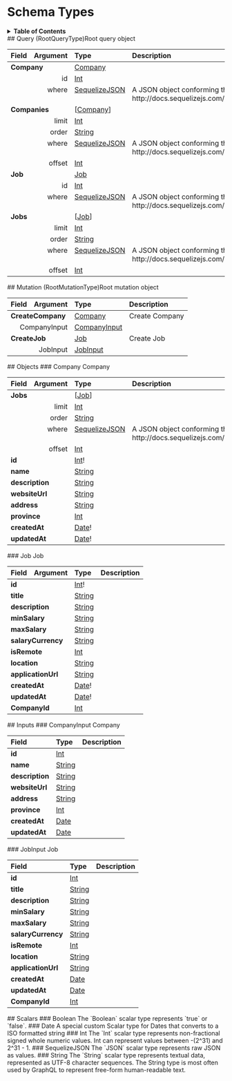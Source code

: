 # Schema Types
<details>  <summary><strong>Table of Contents</strong></summary>
  * [Query](#query)  * [Mutation](#mutation)  * [Objects](#objects)    * [Company](#company)    * [Job](#job)  * [Inputs](#inputs)    * [CompanyInput](#companyinput)    * [JobInput](#jobinput)  * [Scalars](#scalars)    * [Boolean](#boolean)    * [Date](#date)    * [Int](#int)    * [SequelizeJSON](#sequelizejson)    * [String](#string)
</details>
## Query (RootQueryType)Root query object
<table><thead><tr><th align="left">Field</th><th align="right">Argument</th><th align="left">Type</th><th align="left">Description</th></tr></thead><tbody><tr><td colspan="2" valign="top"><strong>Company</strong></td><td valign="top"><a href="#company">Company</a></td><td></td></tr><tr><td colspan="2" align="right" valign="top">id</td><td valign="top"><a href="#int">Int</a></td><td></td></tr><tr><td colspan="2" align="right" valign="top">where</td><td valign="top"><a href="#sequelizejson">SequelizeJSON</a></td><td>
A JSON object conforming the the shape specified in http://docs.sequelizejs.com/en/latest/docs/querying/
</td></tr><tr><td colspan="2" valign="top"><strong>Companies</strong></td><td valign="top">[<a href="#company">Company</a>]</td><td></td></tr><tr><td colspan="2" align="right" valign="top">limit</td><td valign="top"><a href="#int">Int</a></td><td></td></tr><tr><td colspan="2" align="right" valign="top">order</td><td valign="top"><a href="#string">String</a></td><td></td></tr><tr><td colspan="2" align="right" valign="top">where</td><td valign="top"><a href="#sequelizejson">SequelizeJSON</a></td><td>
A JSON object conforming the the shape specified in http://docs.sequelizejs.com/en/latest/docs/querying/
</td></tr><tr><td colspan="2" align="right" valign="top">offset</td><td valign="top"><a href="#int">Int</a></td><td></td></tr><tr><td colspan="2" valign="top"><strong>Job</strong></td><td valign="top"><a href="#job">Job</a></td><td></td></tr><tr><td colspan="2" align="right" valign="top">id</td><td valign="top"><a href="#int">Int</a></td><td></td></tr><tr><td colspan="2" align="right" valign="top">where</td><td valign="top"><a href="#sequelizejson">SequelizeJSON</a></td><td>
A JSON object conforming the the shape specified in http://docs.sequelizejs.com/en/latest/docs/querying/
</td></tr><tr><td colspan="2" valign="top"><strong>Jobs</strong></td><td valign="top">[<a href="#job">Job</a>]</td><td></td></tr><tr><td colspan="2" align="right" valign="top">limit</td><td valign="top"><a href="#int">Int</a></td><td></td></tr><tr><td colspan="2" align="right" valign="top">order</td><td valign="top"><a href="#string">String</a></td><td></td></tr><tr><td colspan="2" align="right" valign="top">where</td><td valign="top"><a href="#sequelizejson">SequelizeJSON</a></td><td>
A JSON object conforming the the shape specified in http://docs.sequelizejs.com/en/latest/docs/querying/
</td></tr><tr><td colspan="2" align="right" valign="top">offset</td><td valign="top"><a href="#int">Int</a></td><td></td></tr></tbody></table>
## Mutation (RootMutationType)Root mutation object
<table><thead><tr><th align="left">Field</th><th align="right">Argument</th><th align="left">Type</th><th align="left">Description</th></tr></thead><tbody><tr><td colspan="2" valign="top"><strong>CreateCompany</strong></td><td valign="top"><a href="#company">Company</a></td><td>
Create Company
</td></tr><tr><td colspan="2" align="right" valign="top">CompanyInput</td><td valign="top"><a href="#companyinput">CompanyInput</a></td><td></td></tr><tr><td colspan="2" valign="top"><strong>CreateJob</strong></td><td valign="top"><a href="#job">Job</a></td><td>
Create Job
</td></tr><tr><td colspan="2" align="right" valign="top">JobInput</td><td valign="top"><a href="#jobinput">JobInput</a></td><td></td></tr></tbody></table>
## Objects
### Company
Company
<table><thead><tr><th align="left">Field</th><th align="right">Argument</th><th align="left">Type</th><th align="left">Description</th></tr></thead><tbody><tr><td colspan="2" valign="top"><strong>Jobs</strong></td><td valign="top">[<a href="#job">Job</a>]</td><td></td></tr><tr><td colspan="2" align="right" valign="top">limit</td><td valign="top"><a href="#int">Int</a></td><td></td></tr><tr><td colspan="2" align="right" valign="top">order</td><td valign="top"><a href="#string">String</a></td><td></td></tr><tr><td colspan="2" align="right" valign="top">where</td><td valign="top"><a href="#sequelizejson">SequelizeJSON</a></td><td>
A JSON object conforming the the shape specified in http://docs.sequelizejs.com/en/latest/docs/querying/
</td></tr><tr><td colspan="2" align="right" valign="top">offset</td><td valign="top"><a href="#int">Int</a></td><td></td></tr><tr><td colspan="2" valign="top"><strong>id</strong></td><td valign="top"><a href="#int">Int</a>!</td><td></td></tr><tr><td colspan="2" valign="top"><strong>name</strong></td><td valign="top"><a href="#string">String</a></td><td></td></tr><tr><td colspan="2" valign="top"><strong>description</strong></td><td valign="top"><a href="#string">String</a></td><td></td></tr><tr><td colspan="2" valign="top"><strong>websiteUrl</strong></td><td valign="top"><a href="#string">String</a></td><td></td></tr><tr><td colspan="2" valign="top"><strong>address</strong></td><td valign="top"><a href="#string">String</a></td><td></td></tr><tr><td colspan="2" valign="top"><strong>province</strong></td><td valign="top"><a href="#int">Int</a></td><td></td></tr><tr><td colspan="2" valign="top"><strong>createdAt</strong></td><td valign="top"><a href="#date">Date</a>!</td><td></td></tr><tr><td colspan="2" valign="top"><strong>updatedAt</strong></td><td valign="top"><a href="#date">Date</a>!</td><td></td></tr></tbody></table>
### Job
Job
<table><thead><tr><th align="left">Field</th><th align="right">Argument</th><th align="left">Type</th><th align="left">Description</th></tr></thead><tbody><tr><td colspan="2" valign="top"><strong>id</strong></td><td valign="top"><a href="#int">Int</a>!</td><td></td></tr><tr><td colspan="2" valign="top"><strong>title</strong></td><td valign="top"><a href="#string">String</a></td><td></td></tr><tr><td colspan="2" valign="top"><strong>description</strong></td><td valign="top"><a href="#string">String</a></td><td></td></tr><tr><td colspan="2" valign="top"><strong>minSalary</strong></td><td valign="top"><a href="#string">String</a></td><td></td></tr><tr><td colspan="2" valign="top"><strong>maxSalary</strong></td><td valign="top"><a href="#string">String</a></td><td></td></tr><tr><td colspan="2" valign="top"><strong>salaryCurrency</strong></td><td valign="top"><a href="#string">String</a></td><td></td></tr><tr><td colspan="2" valign="top"><strong>isRemote</strong></td><td valign="top"><a href="#int">Int</a></td><td></td></tr><tr><td colspan="2" valign="top"><strong>location</strong></td><td valign="top"><a href="#string">String</a></td><td></td></tr><tr><td colspan="2" valign="top"><strong>applicationUrl</strong></td><td valign="top"><a href="#string">String</a></td><td></td></tr><tr><td colspan="2" valign="top"><strong>createdAt</strong></td><td valign="top"><a href="#date">Date</a>!</td><td></td></tr><tr><td colspan="2" valign="top"><strong>updatedAt</strong></td><td valign="top"><a href="#date">Date</a>!</td><td></td></tr><tr><td colspan="2" valign="top"><strong>CompanyId</strong></td><td valign="top"><a href="#int">Int</a></td><td></td></tr></tbody></table>
## Inputs
### CompanyInput
Company
<table><thead><tr><th colspan="2" align="left">Field</th><th align="left">Type</th><th align="left">Description</th></tr></thead><tbody><tr><td colspan="2" valign="top"><strong>id</strong></td><td valign="top"><a href="#int">Int</a></td><td></td></tr><tr><td colspan="2" valign="top"><strong>name</strong></td><td valign="top"><a href="#string">String</a></td><td></td></tr><tr><td colspan="2" valign="top"><strong>description</strong></td><td valign="top"><a href="#string">String</a></td><td></td></tr><tr><td colspan="2" valign="top"><strong>websiteUrl</strong></td><td valign="top"><a href="#string">String</a></td><td></td></tr><tr><td colspan="2" valign="top"><strong>address</strong></td><td valign="top"><a href="#string">String</a></td><td></td></tr><tr><td colspan="2" valign="top"><strong>province</strong></td><td valign="top"><a href="#int">Int</a></td><td></td></tr><tr><td colspan="2" valign="top"><strong>createdAt</strong></td><td valign="top"><a href="#date">Date</a></td><td></td></tr><tr><td colspan="2" valign="top"><strong>updatedAt</strong></td><td valign="top"><a href="#date">Date</a></td><td></td></tr></tbody></table>
### JobInput
Job
<table><thead><tr><th colspan="2" align="left">Field</th><th align="left">Type</th><th align="left">Description</th></tr></thead><tbody><tr><td colspan="2" valign="top"><strong>id</strong></td><td valign="top"><a href="#int">Int</a></td><td></td></tr><tr><td colspan="2" valign="top"><strong>title</strong></td><td valign="top"><a href="#string">String</a></td><td></td></tr><tr><td colspan="2" valign="top"><strong>description</strong></td><td valign="top"><a href="#string">String</a></td><td></td></tr><tr><td colspan="2" valign="top"><strong>minSalary</strong></td><td valign="top"><a href="#string">String</a></td><td></td></tr><tr><td colspan="2" valign="top"><strong>maxSalary</strong></td><td valign="top"><a href="#string">String</a></td><td></td></tr><tr><td colspan="2" valign="top"><strong>salaryCurrency</strong></td><td valign="top"><a href="#string">String</a></td><td></td></tr><tr><td colspan="2" valign="top"><strong>isRemote</strong></td><td valign="top"><a href="#int">Int</a></td><td></td></tr><tr><td colspan="2" valign="top"><strong>location</strong></td><td valign="top"><a href="#string">String</a></td><td></td></tr><tr><td colspan="2" valign="top"><strong>applicationUrl</strong></td><td valign="top"><a href="#string">String</a></td><td></td></tr><tr><td colspan="2" valign="top"><strong>createdAt</strong></td><td valign="top"><a href="#date">Date</a></td><td></td></tr><tr><td colspan="2" valign="top"><strong>updatedAt</strong></td><td valign="top"><a href="#date">Date</a></td><td></td></tr><tr><td colspan="2" valign="top"><strong>CompanyId</strong></td><td valign="top"><a href="#int">Int</a></td><td></td></tr></tbody></table>
## Scalars
### Boolean
The `Boolean` scalar type represents `true` or `false`.
### Date
A special custom Scalar type for Dates that converts to a ISO formatted string 
### Int
The `Int` scalar type represents non-fractional signed whole numeric values. Int can represent values between -(2^31) and 2^31 - 1. 
### SequelizeJSON
The `JSON` scalar type represents raw JSON as values.
### String
The `String` scalar type represents textual data, represented as UTF-8 character sequences. The String type is most often used by GraphQL to represent free-form human-readable text.

